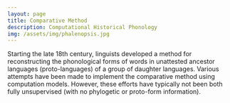 ```yaml
---
layout: page
title: Comparative Method
description: Computational Historical Phonology
img: /assets/img/phalenopsis.jpg
---
```


Starting the late 18th century, linguists developed a method for reconstructing the phonological forms of words in unattested ancestor languages (proto-languages) of a group of daughter languages. Various attempts have been made to implement the comparative method using computation models. However, these efforts have typically not been both fully unsupervised (with no phylogetic or proto-form information).
